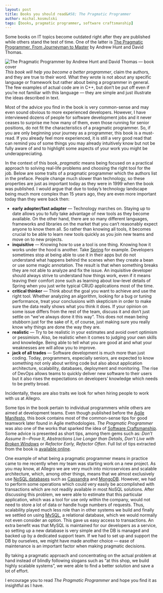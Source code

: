 ```yaml
---
layout: post
title: Books you should read&#58; The Pragmatic Programmer
author: michal.kosmulski
tags: [books, pragmatic programmer, software craftsmanship]
---
```


Some books on IT topics become outdated right after they are published while others stand the test of time.
One of the latter is [The Pragmatic Programmer. From Journeyman to Master](https://pragprog.com/book/tpp/the-pragmatic-programmer) by
Andrew Hunt and David Thomas.

<img src="https://upload.wikimedia.org/wikipedia/en/thumb/8/8f/The_pragmatic_programmer.jpg/240px-The_pragmatic_programmer.jpg"
alt="The Pragmatic Programmer by Andrew Hunt and David Thomas — book cover"
style="float: right;"/>

_This book will help you become a better programmer_, claim the authors, and they are true to their word. What they wrote is not about any
specific language or framework but rather about being a programmer in general. The few examples of actual code are in C++, but don’t be
put off even if you’re not familiar with this language — they are simple and just illustrate the ideas described in text.

Most of the advice you find in the book is very common-sense and may even sound obvious to more experienced developers. However, I have
interviewed dozens of people for software development jobs and it never ceases to surprise me how many of them, even those running for
senior positions, do not fit the characteristics of a pragmatic programmer. So, if you are only beginning your journey as a programmer,
this book is a must-read. If you already feel more experienced, it is still a very good read that can remind you of some things you may
already intuitively know but not be fully aware of and to highlight some aspects of your work you might be underappreciating.

In the context of this book, _pragmatic_ means being focused on a practical approach to solving real-life problems and choosing the right
tool for the job. Below are some traits of a pragmatic programmer which the authors list in the preface. People change much slower than
technology, so these properties are just as important today as they were in 1999 when the book was published.
I would argue that due to today’s technology landscape being much more complex than 15 years ago, they are even more important today
than they were back then:

* __early adopter/fast adapter__ — Technology marches on. Staying up to date allows you to fully take advantage of new tools as they become
available. On the other hand, there are so many different languages, frameworks and libraries on the market that you can’t reasonably
expect anyone to know them all. So rather than knowing all tools, it becomes crucial to be able to learn new tools quickly as you join
new teams and move on to new projects.
* __inquisitive__ — Knowing how to use a tool is one thing. Knowing how it works under the hood is another. Take [Spring](https://spring.io/)
for example. Developers sometimes stop at being able to use it in their apps but do not understand what happens behind the scenes when they
create a bean or use some magic annotation. The result is that when something breaks they are not able to analyze and fix the issue. An
inquisitive developer should always strive to understand how things work, even if it means leaving their comfort zone such as learning about
low-level details of Spring when you just write typical CRUD applications most of the time.
* __critical thinker__ — Think about the goal you want to achieve and use the right tool. Whether analyzing an algorithm, looking for a
bug or tuning performance, treat your conclusions with skepticism in order to make sure the data really shows what you think it
does. If your opinion on some issue differs from the rest of the team, discuss it and don’t just settle on “we’ve always done it
this way”. This does not mean being stubborn just for the sake of it, of course, just making sure you really know why things
are done the way they are.
* __realistic__ — Try to be realistic in your estimates and avoid overt optimism or pessimism. Also, be realistic when it comes to judging
your own skills and knowledge. Being able to tell what you are good at and what your weaknesses are will allow you to improve.
* __jack of all trades__ — Software development is much more than just coding. Today, programmers, especially seniors, are expected to know
something not only about writing code but also about application architecture, scalability, databases, deployment and monitoring. The
rise of DevOps allows teams to quickly deliver new software to their users but it also rises the expectations on developers’
knowledge which needs to be pretty broad.

Incidentally, these are also traits we look for when hiring people to work with us at Allegro.

Some tips in the book pertain to individual programmers while others are aimed at development teams. Even though published before
the [Agile Manifesto](http://agilemanifesto.org/), this book contains most of the common-sense tips for good teamwork later found in Agile
methodologies. _The Pragmatic Programmer_ was also one of the works that sparked the idea of
[Software Craftsmanship](https://en.wikipedia.org/wiki/Software_craftsmanship).
Some advice is presented as short tips, among them gems such as: _Don’t Assume It—Prove It_,
_Abstractions Live Longer than Details_, _Don’t Live with [Broken Windows](https://en.wikipedia.org/wiki/Broken_windows_theory)_ or
_Refactor Early, Refactor Often_. Full list of tips extracted from the book is
[available online](https://pragprog.com/the-pragmatic-programmer/extracts/tips).

One example of what being a pragmatic programmer means in practice came to me recently when my team was starting work on a new project.
As you may know, at Allegro we are very much into microservices and scalable architecture, which, among other things, means that we almost
exclusively use [NoSQL databases](https://en.wikipedia.org/wiki/NoSQL) such as [Cassandra](http://cassandra.apache.org/) and
[MongoDB](https://www.mongodb.org/). However, we had to perform some operations which could very easily be accomplished with transactions
which are not readily available in most NoSQL solutions. After discussing this problem, we
were able to estimate that this particular application, which was a tool for use only within the company, would not need to
store a lot of data or handle huge numbers of requests. Thus, scalability played much less role than in other systems we build and
finally we settled on using [MySQL](https://www.mysql.com/), a relational database, which we would normally not even consider an option.
This gave us easy access to transactions. An extra benefit was that MySQL is maintained for our developers as a service, so setting up a
new database is very simple and the DB is managed and backed up by a dedicated support team. If we had to set up and support the DB by
ourselves, we might have made another choice — ease of maintenance is an important factor when making pragmatic decisions.

By taking a pragmatic approach and concentrating on the actual problem at hand instead of blindly following slogans such as “at this
shop, we build highly scalable systems”, we were able to find a better solution and save a lot of effort.

I encourage you to read _The Pragmatic Programmer_ and hope you find it as insightful as I have.
